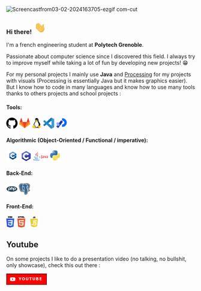 ![Screencastfrom03-02-2024163705-ezgif com-cut](https://github.com/RDel-Medico/RDel-Medico/assets/95379424/7750c07c-d4ce-4c24-ac23-191a35e2a799)

### Hi there! <img src="./assets/hi.gif" width="35" />

I'm a french engineering student at **Polytech Grenoble**.

Passionate about computer science since I discovered this field.
I always try to improve myself while taking a lot of fun by developing new projects! 😁

For my personal projects I mainly use **Java** and <a href="https://processing.org/">Processing</a> for my projects with visuals (Processing is essentially Java but it makes graphics easier).
But I know how to code in many languages and know how to use many tools thanks to others projects and school projects :

#### Tools:
<code><img height="30" src="./assets/git.png"></code>
<code><img height="30" src="./assets/gitlab.png"></code>
<code><img height="30" src="./assets/linux.png"></code>
<code><img height="30" src="./assets/vscode.png"></code>
<code><img height="30" src="./assets/processing.png"></code>

#### Algorithmic (Object-Oriented / Functional / imperative):
<code><img height="30" src="./assets/c++.png"></code>
<code><img height="30" src="./assets/c.png"></code>
<code><img height="30" src="./assets/java.png"></code>
<code><img height="30" src="./assets/python.png"></code>

#### Back-End:
<code><img height="30" src="./assets/php.png"></code>
<code><img height="30" src="./assets/postgre.png"></code>

#### Front-End:
<code><img height="30" src="./assets/css.png"></code>
<code><img height="30" src="./assets/html.png"></code>
<code><img height="30" src="./assets/js.png"></code>


## Youtube
On some projects I like to do a presentation video (no talking, no bullshit, only showcase), check this out there : 

<a href="https://www.youtube.com/@remi7924/videos">
<img src="./assets/youtubeBanner.png">
</a>
